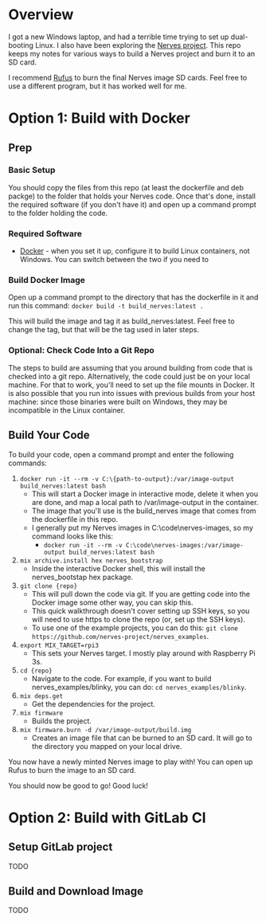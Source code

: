 # Overview
I got a new Windows laptop, and had a terrible time trying to set up dual-booting Linux. I also have been
exploring the [Nerves project](https://nerves-project.org/). This repo keeps my notes for various ways to
build a Nerves project and burn it to an SD card.

I recommend [Rufus](https://rufus.ie/) to burn the final Nerves image SD cards. Feel free to use a different
program, but it has worked well for me.

# Option 1: Build with Docker
## Prep
### Basic Setup
You should copy the files from this repo (at least the dockerfile and deb packge) to the folder that holds your
Nerves code. Once that's done, install the required software (if you don't have it) and open up a command prompt
to the folder holding the code.

### Required Software
* [Docker](https://www.docker.com/) - when you set it up, configure it to build Linux containers, not Windows.
You can switch between the two if you need to

### Build Docker Image
Open up a command prompt to the directory that has the dockerfile in it and run this command:
`docker build -t build_nerves:latest .`

This will build the image and tag it as build_nerves:latest. Feel free to change the tag, but that will be the tag
used in later steps.

### Optional: Check Code Into a Git Repo
The steps to build are assuming that you around building from code that is checked into a git repo. Alternatively,
the code could just be on your local machine. For that to work, you'll need to set up the file mounts in Docker.
It is also possible that you run into issues with previous builds from your host machine: since those binaries
were built on Windows, they may be incompatible in the Linux container.

## Build Your Code
To build your code, open a command prompt and enter the following commands:
1. `docker run -it --rm -v C:\{path-to-output}:/var/image-output build_nerves:latest bash`
    * This will start a Docker image in interactive mode, delete it when you are done, and map a local path to /var/image-output in the container.
    * The image that you'll use is the build_nerves image that comes from the dockerfile in this repo.
    * I generally put my Nerves images in C:\code\nerves-images, so my command looks like this:
        * `docker run -it --rm -v C:\code\nerves-images:/var/image-output build_nerves:latest bash`
2. `mix archive.install hex nerves_bootstrap`
    * Inside the interactive Docker shell, this will install the nerves_bootstap hex package.
3. `git clone {repo}`
    * This will pull down the code via git. If you are getting code into the Docker image some other way, you can skip this.
    * This quick walkthrough doesn't cover setting up SSH keys, so you will need to use https to clone the repo (or, set up the SSH keys).
    * To use one of the example projects, you can do this: `git clone https://github.com/nerves-project/nerves_examples`.
4. `export MIX_TARGET=rpi3`
    * This sets your Nerves target. I mostly play around with Raspberry Pi 3s.
5. `cd {repo}`
    * Navigate to the code. For example, if you want to build nerves_examples/blinky, you can do: `cd nerves_examples/blinky`.
6. `mix deps.get`
    * Get the dependencies for the project.
7. `mix firmware`
    * Builds the project.
8. `mix firmware.burn -d /var/image-output/build.img`
    * Creates an image file that can be burned to an SD card. It will go to the directory you mapped on your local drive.

You now have a newly minted Nerves image to play with! You can open up Rufus to burn the image to an SD card.

You should now be good to go! Good luck!

# Option 2: Build with GitLab CI
## Setup GitLab project
TODO

## Build and Download Image
TODO

